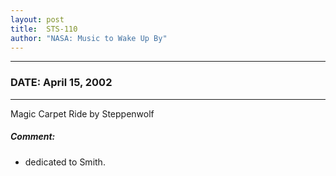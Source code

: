 ```yaml
---
layout: post
title:  STS-110
author: "NASA: Music to Wake Up By"
---
```


----
### DATE: April 15, 2002
----
Magic Carpet Ride by Steppenwolf

##### Comment:
* dedicated to Smith.
